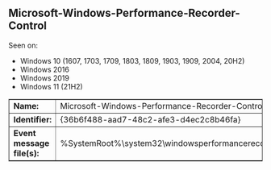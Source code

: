 ## Microsoft-Windows-Performance-Recorder-Control

Seen on:
* Windows 10 (1607, 1703, 1709, 1803, 1809, 1903, 1909, 2004, 20H2)
* Windows 2016
* Windows 2019
* Windows 11 (21H2)

<table border="1" class="docutils">
  <tbody>
    <tr>
      <td><b>Name:</b></td>
      <td>Microsoft-Windows-Performance-Recorder-Control</td>
    </tr>
    <tr>
      <td><b>Identifier:</b></td>
      <td>{36b6f488-aad7-48c2-afe3-d4ec2c8b46fa}</td>
    </tr>
    <tr>
      <td><b>Event message file(s):</b></td>
      <td>%SystemRoot%\system32\windowsperformancerecordercontrol.dll</td>
    </tr>
  </tbody>
</table>

&nbsp;

